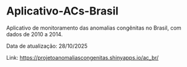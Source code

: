 # Aplicativo-ACs-Brasil
 
Aplicativo de monitoramento das anomalias congênitas no Brasil, com dados de 2010 a 2014.

Data de atualização: 28/10/2025

Link: https://projetoanomaliascongenitas.shinyapps.io/ac_br/
